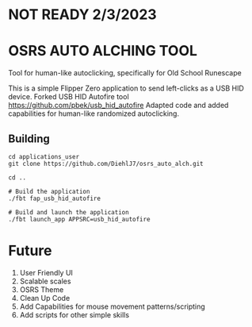 # NOT READY 2/3/2023

# OSRS AUTO ALCHING TOOL 


Tool for human-like autoclicking, specifically for Old School Runescape


This is a simple Flipper Zero application to send left-clicks as a USB HID device.
Forked USB HID Autofire tool https://github.com/pbek/usb_hid_autofire
Adapted code and added capabilities for human-like randomized autoclicking.



## Building

```shell
cd applications_user
git clone https://github.com/DiehlJ7/osrs_auto_alch.git

cd ..

# Build the application
./fbt fap_usb_hid_autofire

# Build and launch the application
./fbt launch_app APPSRC=usb_hid_autofire
```

# Future
1. User Friendly UI
2. Scalable scales
3. OSRS Theme
4. Clean Up Code
5. Add Capabilities for mouse movement patterns/scripting
6. Add scripts for other simple skills
